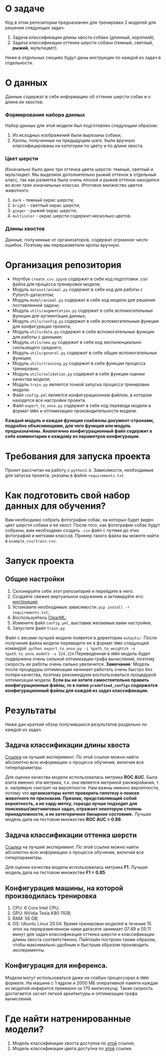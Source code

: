 # О задаче

Код в этом репозитории предназначен для тренировки 2 моделей для решения следующих
задач:
1. Задача классификации длины хвоста собаки (длинный, короткий);
2. Задача классификации оттенка шерсти собаки (темный, светлый, __рыжий__, мультицвет).

Ниже в отдельных секциях будут даны инструкции по каждой из задач в отдельности.
    
# О данных
Данные содержат в себе информацию об оттенке шерсти собак и о длине их хвостов.

### Формирование набора данных
Набор данных для этой модели был подготовлен следующим образом:
1. Из исходных изображений были вырезаны собаки;
2. Кропы, полученные на предыдущем шаге, были вручную классифицированы на категории по цвету и по длине хвоста.

### Цвет шерсти
Изначально было дано три оттенка цвета шерсти: темный, светлый и мультицвет. Мы выделили дополнительно рыжий оттенок в отдельный класс, так как разметка была очень плохой и рыжий оттенок находился во всех трех изначальных классах.
Итоговое множество цветов животного:
1. `dark` - темный окрас шерсти;
2. `bright` - светлый окрас шерсти;
3. `ginger` - рыжий окрас шерсти;
4. `multicolor` - окрас шерсти содержит несколько цветов.
    
### Длины хвостов
Данные, полученные от организаторов, содержат огромное число ошибок. Поэтому мы переразметили кропы вручную.

# Организация репозитория

 - Ноутбук `create_csv.ipynb` содержит в себе код подготовки .csv файла для процесса тренировки модели;
 - Модуль `dataset/animal.py` содержит в себе код для работы с Pytorch-датасетом;
 - Модуль `model/animal.py` содержит в себе код модели для решения поставленной задачи;
 - Модуль `utils/augmentation.py` содержит в себе вспомогательные функции для аугментации данных;
 - Модуль `utils/config.py` содержит в себе вспомогательные функции для конфигурации проекта;
 - Модуль `utils/data.py` содержит в себе вспомогательные функции для работы с данными;
 - Модуль `utils/ema.py` содержит в себе код экспоненциально скользящего среднего;
 - Модуль `utils/general.py` содержит в себе общие вспомогательные функции;
 - Модуль `utils/training.py` содержит в себе функции процесса тренировки;
 - Модуль `utils/validation.py` содержит в себе функции оценки качества модели;
 - Модуль `train.py` является точкой запуска процесса тренировки модели.
 - Файл `config.yml` является конфигурационном файлом, в котором находятся все настройки проекта.
 - Файл `export_to_onnx.py` содержит в себе код перевода модели в формат `ONNX` и оптимизацию производительности модели.

__Каждый модуль и каждая функция снабжены документ-строками, подробно объясняющими, для чего функция или модуль предназначены. Аналогично конфигурационный файл содержит в себе комментарии к каждому из параметров конфигурации.__

# Требования для запуска проекта
Проект рассчитан на работу с `python3.8`. Зависимости, необходимые для запуска проекта, указаны в файле `requirements.txt`.

# Как подготовить свой набор данных для обучения?
Вам необходимо собрать фотографии собак, на которых будет виден цвет шерсти собаки и ее хвост. После того, как фотографии собак будут собраны, вам необходимо создать `.csv` файл с путями до этих фотографий и метками классов. Пример такого файла вы можете найти в `example_csv/train.csv`.

# Запуск проекта

## Общие настройки
1. Склонируйте себе этот репозиторий и перейдите в него.
2. Создайте свежее виртуальное окружение и активируйте его: [инструкция](https://docs.python.org/3/library/venv.html);
3. Установите необходимые зависимости: `pip install -r requirements.txt`;
4. Воспользуйтесь [ClearML](https://clear.ml/docs/latest/docs/);
5. Измените файл `config.yml`, выставив желаемые вами настройки;
6. Запустите файл `train.py`.

Файл с весами лучшей модели появится в директории `outputs/`.
После получения файла модели переведите ее в формат `ONNX` следующей командой:
`python export_to_onnx.py -i %path_to_weights% -o %path_to_onnx_model% -s 224,224`
Переведенная в `ONNX` модель будет подвержена очень сильной оптимизации графа вычислений, поэтому скорость ее работы очень сильно увеличится.
__Замечание__: Модель после процедуры оптимизации начинает работать очень быстро без потери качества, поэтому рекомендуем воспользоваться процедурой оптимизации модели.
__Если вы не хотите самостоятельно править конфигурационные файлы, то в папке `predefined_configs` содержатся конфигурационный файлы для каждой из задач классификации.__

# Результаты

Ниже дан краткий обзор получившихся результатов раздельно по каждой из задач.

## Задача классификации длины хвоста

[Ссылка](https://app.community.clear.ml/projects/37a728f86ead43e5b8a58ac0549ea02b/experiments/af2f8890a41444308ed90ef21632f346/output/execution) на лучший эксперимент. По этой ссылке можно найти абсолютно всю информацию о процессе обучения, включая все гиперпараметры.

Для оценки качества модели использовалась метрика __ROC AUC__. Была взята именно
эта метрика, т.к. она является метрикой ранжирования, т. е. напрямую смотрит на
вероятности. Нам важны именно вероятности, потому что __организаторы хотят проверить гипотезу о поиске животного по признакам. Признак, представляющий собой вероятность, а не хард-метку, гораздо лучше подходит для поисковых\матчинговых задач, отражает некоторую степень принадлежности, а не категоричное бинарное состояние.__ Лучшая модель дала на тестовом множестве __ROC AUC = 0.88__.


## Задача классификации оттенка шерсти
[Ссылка](https://app.community.clear.ml/projects/918f627afe4a44c397db9e0ef766b4cb/experiments/9c8fbb457ef4451a83d22ae3431abd1c/output/execution) на лучший эксперимент. По этой ссылке можно найти абсолютно всю информацию о процессе обучения, включая все гиперпараметры.

Для оценки качества модели использовалась метрика __F1__. Лучшая модель дала на тестовом множестве __F1 = 0.85__.

## Конфигурация машины, на которой производилась тренировка
1. CPU: 6 Core Intel CPU;
2. GPU: NVidia Tesla K80 11GB;
3. RAM: 56 GB;
4. OS: Ubuntu Linux 20.04.
Время тренировки моделей в течение 15 эпох на переразмеченном нами датасете занимает 07:49 и 05:11 минут для задач классификации оттенка шерсти и классификации длины хвоста соответственно. Пайплайн построен таким образом, чтобы максимально удобным и быстрым образом производить эксперименты.

## Конфигурация для инференса.
Модели могут использоваться даже на слабых процессорах в `ONNX` формате. На машине с 1 ядром и 2000 МБ оперативной памяти каждая из моделей инферится примерно за 170 милисекунд. Такая скорость достигается засчет легкой архитектуры и оптимизации графа вычислений.

# Где найти натренированные модели?
1. Модель классификации хвоста доступна по [этой](https://drive.google.com/file/d/1NubqQeUORNPhGa4IJ8j15ToziczI19uz/view?usp=sharing) ссылке;
2. Модель классификации цвета доступна по [этой](https://drive.google.com/file/d/1UQGEPO5c5g5uZGB_AYDLlsZRLSSGHzvu/view?usp=sharing) ссылке.